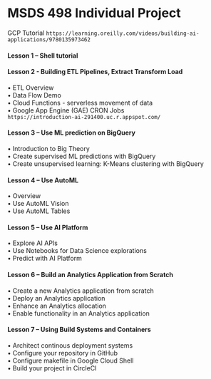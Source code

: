 # MSDS 498 Individual Project 

GCP Tutorial `https://learning.oreilly.com/videos/building-ai-applications/9780135973462`  
 
#### Lesson 1 – Shell tutorial  
#### Lesson 2 - Building ETL Pipelines, Extract Transform Load  
  •	ETL Overview  
  •	Data Flow Demo  
  •	Cloud Functions - serverless movement of data  
  •	Google App Engine (GAE) CRON Jobs  
      `https://introduction-ai-291400.uc.r.appspot.com/`  
#### Lesson 3 – Use ML prediction on BigQuery  
  •	Introduction to Big Theory  
  •	Create supervised ML predictions with BigQuery  
  •	Create unsupervised learning: K-Means clustering with BigQuery  
#### Lesson 4 – Use AutoML  
  •	Overview  
  •	Use AutoML Vision  
  •	Use AutoML Tables  
#### Lesson 5 – Use AI Platform  
  •	Explore AI APIs  
  •	Use Notebooks for Data Science explorations  
  •	Predict with AI Platform  
#### Lesson 6 – Build an Analytics Application from Scratch  
  •	Create a new Analytics application from scratch  
  •	Deploy an Analytics application  
  •	Enhance an Analytics allocation  
  •	Enable functionality in an Analytics application  
#### Lesson 7 – Using Build Systems and Containers  
  •	Architect continous deployment systems  
  •	Configure your repository in GitHub  
  •	Configure makefile in Google Cloud Shell  
  •	Build your project in CircleCI  
